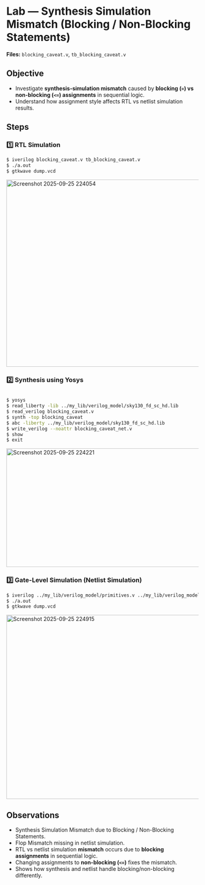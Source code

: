 # Lab — Synthesis Simulation Mismatch (Blocking / Non-Blocking Statements)  
**Files:** `blocking_caveat.v`, `tb_blocking_caveat.v`

## Objective
- Investigate **synthesis-simulation mismatch** caused by **blocking (`=`) vs non-blocking (`<=`) assignments** in sequential logic.  
- Understand how assignment style affects RTL vs netlist simulation results.

## Steps

### 1️⃣ RTL Simulation

```bash
$ iverilog blocking_caveat.v tb_blocking_caveat.v
$ ./a.out
$ gtkwave dump.vcd
````

<img width="1011" height="489" alt="Screenshot 2025-09-25 224054" src="https://github.com/user-attachments/assets/6edc16d4-fea8-4a92-8e1b-e500d51c53e4" />


### 2️⃣ Synthesis using Yosys

```bash

$ yosys
$ read_liberty -lib ../my_lib/verilog_model/sky130_fd_sc_hd.lib
$ read_verilog blocking_caveat.v
$ synth -top blocking_caveat
$ abc -liberty ../my_lib/verilog_model/sky130_fd_sc_hd.lib
$ write_verilog --noattr blocking_caveat_net.v
$ show
$ exit
```
<img width="609" height="310" alt="Screenshot 2025-09-25 224221" src="https://github.com/user-attachments/assets/fc407bfb-301d-4c75-90c1-4e0dc64c1e3a" />


### 3️⃣ Gate-Level Simulation (Netlist Simulation)

```bash
$ iverilog ../my_lib/verilog_model/primitives.v ../my_lib/verilog_model/sky130_fd_sc_hd.v blocking_caveat_net.v tb_blocking_caveat.v
$ ./a.out
$ gtkwave dump.vcd
```
<img width="1002" height="481" alt="Screenshot 2025-09-25 224915" src="https://github.com/user-attachments/assets/9ec003e6-6459-43e2-b973-5ebc0236c8e4" />


## Observations

* Synthesis Simulation Mismatch due to Blocking / Non-Blocking Statements.
* Flop Mismatch missing in netlist simulation.
* RTL vs netlist simulation **mismatch** occurs due to **blocking assignments** in sequential logic.
* Changing assignments to **non-blocking (`<=`)** fixes the mismatch.
* Shows how synthesis and netlist handle blocking/non-blocking differently.
